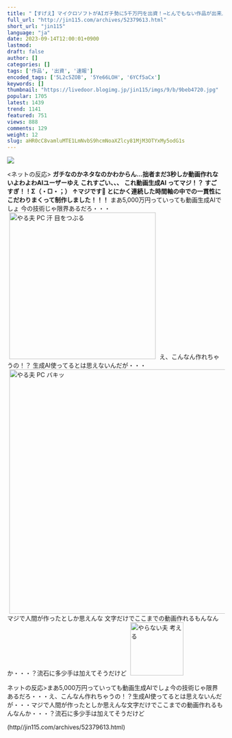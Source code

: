 ```yaml
---
title: "【すげえ】マイクロソフトがAIガチ勢に5千万円を出資！→とんでもない作品が出来上がってしまう・・・ "
full_url: "http://jin115.com/archives/52379613.html"
short_url: "jin115"
language: "ja"
date: 2023-09-14T12:00:01+0900
lastmod: 
draft: false
author: []
categories: []
tags: ['作品', '出資', '速報']
encoded_tags: ['5L2c5ZOB', '5Ye66LOH', '6YCf5aCx']
keywords: []
thumbnail: "https://livedoor.blogimg.jp/jin115/imgs/9/b/9beb4720.jpg"
popular: 1705
latest: 1439
trend: 1141
featured: 751
views: 888
comments: 129
weight: 12
slug: aHR0cC8vamluMTE1LmNvbS9hcmNoaXZlcy81MjM3OTYxMy5odG1s
---
```


![](https://livedoor.blogimg.jp/jin115/imgs/9/b/9beb4720.jpg)

<div><a name='more'></a> <ネットの反応> <b>ガチなのかネタなのかわからん…拙者まだ3秒しか動画作れないよわよわAIユーザーゆえ</b> <b>これすごい、、、</b> <b>これ動画生成AI ってマジ！？ すごすぎ！！Σ（・□・；）</b> <b>↑マジです🥹 とにかく連続した時間軸の中での一貫性にこだわりまくって制作しました！！！</b> まあ5,000万円っていっても動画生成AIでしょ 今の技術じゃ限界あるだろ・・・ <img src='https//livedoor.blogimg.jp/jin115/imgs/c/1/c1c433fc.gif' alt='やる夫 PC 汗 目をつぶる' width='342' border='0' hspace='5' class='pict'> え、こんなん作れちゃうの！？ 生成AI使ってるとは思えないんだが・・・ <img src='https//livedoor.blogimg.jp/jin115/imgs/d/e/de3bd1fe.gif' alt='やる夫 PC バキッ' width='570' border='0' hspace='5' class='pict'> マジで人間が作ったとしか思えんな 文字だけでここまでの動画作れるもんなんか・・・？流石に多少手は加えてそうだけど <img src='https//livedoor.blogimg.jp/jin115/imgs/1/0/10da390b.gif' alt='やらない夫 考える' width='124' border='0' hspace='5' class='pict'> <p>ネットの反応>まあ5,000万円っていっても動画生成AIでしょ今の技術じゃ限界あるだろ・・・え、こんなん作れちゃうの！？生成AI使ってるとは思えないんだが・・・マジで人間が作ったとしか思えんな文字だけでここまでの動画作れるもんなんか・・・？流石に多少手は加えてそうだけど</p></div>

(http//jin115.com/archives/52379613.html)
